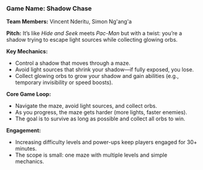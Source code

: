 ### Game Name: Shadow Chase

**Team Members:** Vincent Nderitu, Simon Ng'ang'a

**Pitch:** It’s like *Hide and Seek* meets *Pac-Man* but with a twist: you’re a shadow trying to escape light sources while collecting glowing orbs.

**Key Mechanics:**
- Control a shadow that moves through a maze.
- Avoid light sources that shrink your shadow—if fully exposed, you lose.
- Collect glowing orbs to grow your shadow and gain abilities (e.g., temporary invisibility or speed boosts).

**Core Game Loop:**
- Navigate the maze, avoid light sources, and collect orbs.
- As you progress, the maze gets harder (more lights, faster enemies).
- The goal is to survive as long as possible and collect all orbs to win.

**Engagement:**
- Increasing difficulty levels and power-ups keep players engaged for 30+ minutes.
- The scope is small: one maze with multiple levels and simple mechanics.